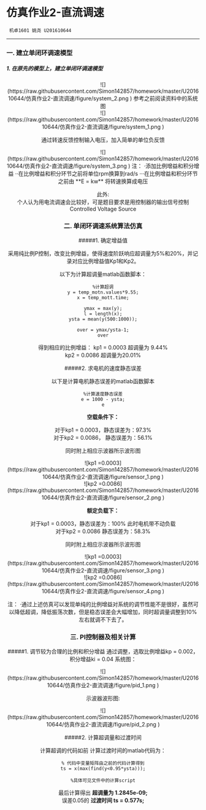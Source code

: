 # 仿真作业2-直流调速

     机卓1601 姚尧 U201610644    

---
### 一. 建立单闭环调速模型

##### 1. 在原先的模型上，建立单闭环调速模型

<div align=center>![](https://raw.githubusercontent.com/Simon142857/homework/master/U201610644/仿真作业2-直流调速/figure/system_2.png )
参考之前阅读资料中的系统图

<div align=center>![](https://raw.githubusercontent.com/Simon142857/homework/master/U201610644/仿真作业2-直流调速/figure/system_1.png )



通过转速反馈控制输入电压，加入简单的单位负反馈

<div align=center>![](https://raw.githubusercontent.com/Simon142857/homework/master/U201610644/仿真作业2-直流调速/figure/system_3.png )
注： 
·添加比例增益和积分增益  
··在比例增益和积分环节之前将单位rpm换算到rad/s  
···在比例增益和积分环节之前由 **E = kw** 将转速换算成电压  

此外:  
个人认为用电流调速会比较好，可是题目要求是用控制器的输出信号控制Controlled Voltage Source


### 二. 单闭环调速系统算法仿真
#####1. 确定增益值

采用纯比例P控制，改变比例增益，使得速度阶跃响应超调量为5%和20%，并记录对应比例增益值Kp1和Kp2。

以下为计算超调量matlab函数脚本：

```
%计算超调
y = temp_motn.values*9.55;
x = temp_mott.time;

ymax = max(y);
l = length(x);
ysta = mean(y(500:1000));

over = ymax/ysta-1;
over

```
得到相应的比例增益： 
kp1 = 0.0003 超调量为 9.44%   
kp2 = 0.0086 超调量为20.01%



#####2. 求电机的速度静态误差

以下是计算电机静态误差的matlab函数脚本

```
%计算速度静态误差
e = 1000 - ysta;
e
```
**空载条件下：**

对于kp1 = 0.0003，静态误差为：97.3%  
对于kp2 = 0.0086， 静态误差为：56.1%

同时附上相应示波器所示波形图
<div align=center>![kp1 =0.0003](https://raw.githubusercontent.com/Simon142857/homework/master/U201610644/仿真作业2-直流调速/figure/sensor_1.png )


<div align=center>![kp2 =0.0086](https://raw.githubusercontent.com/Simon142857/homework/master/U201610644/仿真作业2-直流调速/figure/sensor_2.png )


**额定负载下：**

对于kp1 = 0.0003，静态误差为：100% 此时电机带不动负载  
对于kp2 = 0.0086 静态误差为：58.3% 

同时附上相应示波器所示波形图
<div align=center>![kp1 =0.0003](https://raw.githubusercontent.com/Simon142857/homework/master/U201610644/仿真作业2-直流调速/figure/sensor_3.png )


<div align=center>![kp2 =0.0086](https://raw.githubusercontent.com/Simon142857/homework/master/U201610644/仿真作业2-直流调速/figure/sensor_4.png )

注：
·通过上述仿真可以发现单纯的比例增益对系统的调节性能不是很好，虽然可以降低超调，降低振荡次数，但是稳态误差会大幅增加，同时超调量调整到10%左右就调不下去了。


### 三. PI控制器及相关计算
#####1. 调节较为合理的比例和积分增益
通过调整，选取比例增益kp = 0.002， 积分增益ki = 0.04
系统图：
<div align=center>![](https://raw.githubusercontent.com/Simon142857/homework/master/U201610644/仿真作业2-直流调速/figure/pid_1.png )

示波器波形图:
<div align=center>![](https://raw.githubusercontent.com/Simon142857/homework/master/U201610644/仿真作业2-直流调速/figure/pid_2.png )

#####2. 计算超调量和过渡时间

计算超调的代码如前
计算过渡时间的matlab代码为：
```
% 代码中变量矩阵由之前的代码计算得到
ts = x(max(find(y<0.95*ysta)));

%具体可见文件中的计算script
```
最后计算得出 **超调量为 1.2845e-09;**    
误差0.05的 **过渡时间 ts = 0.577s;**